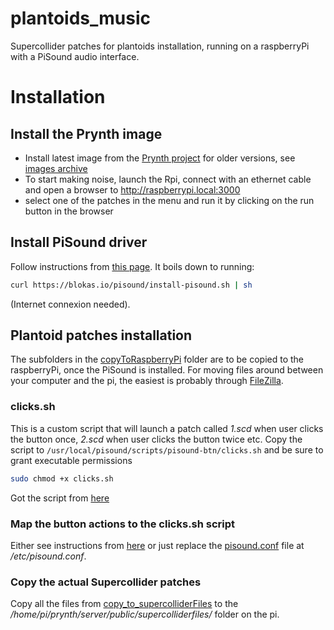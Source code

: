# plantoids_music
Supercollider patches for plantoids installation, running on a raspberryPi with a PiSound audio interface.

# Installation

## Install the Prynth image
- Install latest image from the [Prynth project](https://prynth.github.io/create/create.html)
for older versions, see [images archive](http://idmil.org/pubfiles/software/prynth/)
- To start making noise, launch the Rpi, connect with an ethernet cable and open a browser to http://raspberrypi.local:3000
- select one of the patches in the menu and run it by clicking on the run button in the browser

## Install PiSound driver
Follow instructions from [this page](https://www.blokas.io/pisound/docs/Software/).
It boils down to running:

```bash
curl https://blokas.io/pisound/install-pisound.sh | sh
```

(Internet connexion needed).


## Plantoid patches installation

The subfolders in the [copyToRaspberryPi](copyToRaspberryPi) folder are to be copied to the raspberryPi, once the PiSound is installed. For moving files around between your computer and the pi, the easiest is probably through [FileZilla](https://www.raspberrypi.org/documentation/remote-access/ssh/sftp.md).

### clicks.sh
This is a custom script that will launch a patch called *1.scd* when user clicks the button once, *2.scd* when user clicks the button twice etc.
Copy the script to ```/usr/local/pisound/scripts/pisound-btn/clicks.sh``` and be sure to grant executable permissions

```bash
sudo chmod +x clicks.sh
```
Got the script from [here](https://github.com/poetaster/pisound-prynth/blob/master/usr/local/pisound/scripts/pisound-btn/clicks.sh)

### Map the button actions to the clicks.sh script
Either see instructions from [here](https://www.blokas.io/pisound/docs/The-Button/)
or just replace the [pisound.conf](copyToRaspberryPi/copy_to_etc/pisound.conf) file at */etc/pisound.conf*.

### Copy the actual Supercollider patches
Copy all the files from [copy_to_supercolliderFiles](copyToRaspberryPi/copy_to_supercolliderFiles) to the */home/pi/prynth/server/public/supercolliderfiles/* folder on the pi.
